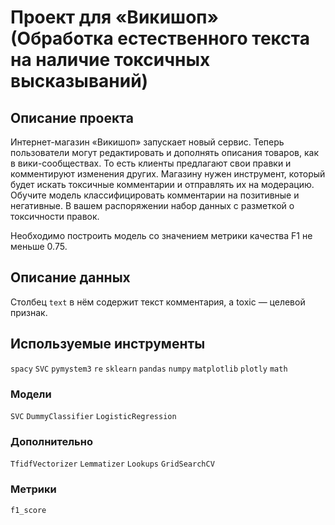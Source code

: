 # Проект для «Викишоп» (Обработка естественного текста на наличие токсичных высказываний)

## Описание проекта

Интернет-магазин «Викишоп» запускает новый сервис. Теперь пользователи могут редактировать и дополнять описания товаров, как в вики-сообществах. То есть клиенты предлагают свои правки и комментируют изменения других. Магазину нужен инструмент, который будет искать токсичные комментарии и отправлять их на модерацию. 
Обучите модель классифицировать комментарии на позитивные и негативные. В вашем распоряжении набор данных с разметкой о токсичности правок.

Необходимо построить модель со значением метрики качества F1 не меньше 0.75. 

## Описание данных

Столбец `text` в нём содержит текст комментария, а toxic — целевой признак.

## Используемые инструменты

 `spacy` `SVC` `pymystem3` `re` `sklearn` `pandas` `numpy` `matplotlib` `plotly` `math`

### Модели

`SVC` `DummyClassifier` `LogisticRegression`

### Дополнительно

`TfidfVectorizer` `Lemmatizer` `Lookups` `GridSearchCV`

### Метрики

`f1_score`